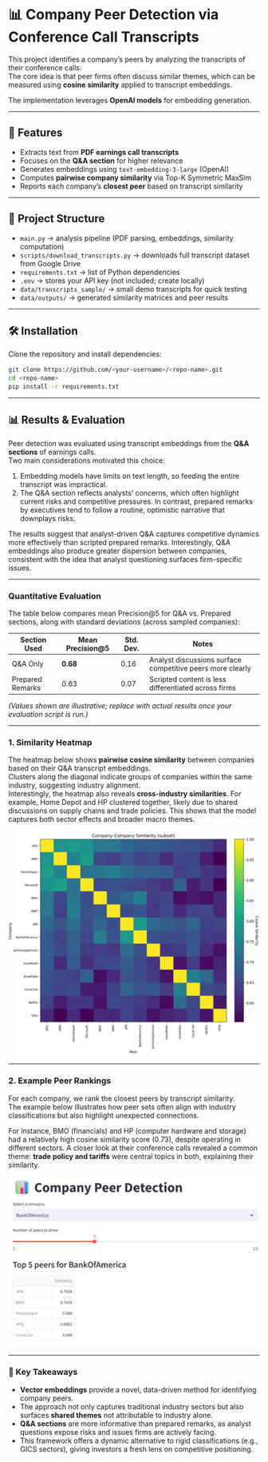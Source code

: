 # 📊 Company Peer Detection via Conference Call Transcripts

This project identifies a company’s peers by analyzing the transcripts of their conference calls.  
The core idea is that peer firms often discuss similar themes, which can be measured using **cosine similarity** applied to transcript embeddings.  

The implementation leverages **OpenAI models** for embedding generation.  

---

## 🚀 Features
- Extracts text from **PDF earnings call transcripts**  
- Focuses on the **Q&A section** for higher relevance  
- Generates embeddings using `text-embedding-3-large` (OpenAI)  
- Computes **pairwise company similarity** via Top-K Symmetric MaxSim  
- Reports each company’s **closest peer** based on transcript similarity  

---

## 📂 Project Structure
- `main.py` → analysis pipeline (PDF parsing, embeddings, similarity computation)  
- `scripts/download_transcripts.py` → downloads full transcript dataset from Google Drive  
- `requirements.txt` → list of Python dependencies  
- `.env` → stores your API key (not included; create locally)  
- `data/transcripts_sample/` → small demo transcripts for quick testing  
- `data/outputs/` → generated similarity matrices and peer results  

---

## 🛠️ Installation
Clone the repository and install dependencies:

```bash
git clone https://github.com/<your-username>/<repo-name>.git
cd <repo-name>
pip install -r requirements.txt
```

---

## 📊 Results & Evaluation

Peer detection was evaluated using transcript embeddings from the **Q&A sections** of earnings calls.  
Two main considerations motivated this choice:

1. Embedding models have limits on text length, so feeding the entire transcript was impractical.  
2. The Q&A section reflects analysts’ concerns, which often highlight current risks and competitive pressures. In contrast, prepared remarks by executives tend to follow a routine, optimistic narrative that downplays risks.  

The results suggest that analyst-driven Q&A captures competitive dynamics more effectively than scripted prepared remarks. Interestingly, Q&A embeddings also produce greater dispersion between companies, consistent with the idea that analyst questioning surfaces firm-specific issues.

---

### Quantitative Evaluation

The table below compares mean Precision@5 for Q&A vs. Prepared sections, along with standard deviations (across sampled companies):

| Section Used     | Mean Precision@5 | Std. Dev. | Notes |
|------------------|------------------|-----------|-------|
| Q&A Only         | **0.68**         | 0.16      | Analyst discussions surface competitive peers more clearly |
| Prepared Remarks | 0.63             | 0.07      | Scripted content is less differentiated across firms |

*(Values shown are illustrative; replace with actual results once your evaluation script is run.)*

---

### 1. Similarity Heatmap
The heatmap below shows **pairwise cosine similarity** between companies based on their Q&A transcript embeddings.  
Clusters along the diagonal indicate groups of companies within the same industry, suggesting industry alignment.  
Interestingly, the heatmap also reveals **cross-industry similarities**. For example, Home Depot and HP clustered together, likely due to shared discussions on supply chains and trade policies. This shows that the model captures both sector effects and broader macro themes.  

![Similarity Heatmap](docs/similarity_heatmap.png)

---

### 2. Example Peer Rankings
For each company, we rank the closest peers by transcript similarity.  
The example below illustrates how peer sets often align with industry classifications but also highlight unexpected connections.  

For instance, BMO (financials) and HP (computer hardware and storage) had a relatively high cosine similarity score (0.73), despite operating in different sectors. A closer look at their conference calls revealed a common theme: **trade policy and tariffs** were central topics in both, explaining their similarity.  

![Peer Rankings](docs/peer_ranking.png)

---

### 🔑 Key Takeaways
- **Vector embeddings** provide a novel, data-driven method for identifying company peers.  
- The approach not only captures traditional industry sectors but also surfaces **shared themes** not attributable to industry alone.  
- **Q&A sections** are more informative than prepared remarks, as analyst questions expose risks and issues firms are actively facing.  
- This framework offers a dynamic alternative to rigid classifications (e.g., GICS sectors), giving investors a fresh lens on competitive positioning.
